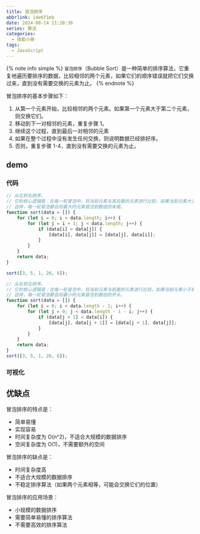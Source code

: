 ```yaml
---
title: 冒泡排序
abbrlink: 14e6f1eb
date: 2024-08-14 11:20:38
series: 算法
categories:
  - 技能小册
tags:
  - JavaScript 
---
```


{% note info simple %}
`冒泡排序`（Bubble Sort）是一种简单的排序算法，它重复地遍历要排序的数据，比较相邻的两个元素，如果它们的顺序错误就把它们交换过来，直到没有需要交换的元素为止。
{% endnote %}

冒泡排序的基本步骤如下：

1. 从第一个元素开始，比较相邻的两个元素。如果第一个元素大于第二个元素，则交换它们。
2. 移动到下一对相邻的元素，重复步骤 1。
3. 继续这个过程，直到最后一对相邻的元素
4. 如果在整个过程中没有发生任何交换，则说明数据已经排好序。
5. 否则，重复步骤 1-4，直到没有需要交换的元素为止。

## demo

### 代码

```js
// 从左到右排序，
// 它的核心逻辑是：在每一轮冒泡中，将当前元素与其后面的元素进行比较，如果当前元素大于后面的元素，则交换它们的位置。
// 这样，每一轮冒泡都会将最大的元素冒泡到数组的末尾。
function sort(data = []) {
	for (let i = 0; i < data.length; i++) {
		for (let j = i + 1; j < data.length; j++) {
			if (data[i] > data[j]) {
				[data[i], data[j]] = [data[j], data[i]];
			}
		}
	}
	return data;
}

sort([3, 5, 1, 26, 6]);
```

```js
// 从右到左排序，
// 它的核心逻辑是：在每一轮冒泡中，将当前元素与前面的元素进行比较，如果当前元素小于前面的元素，则交换它们的位置。
// 这样，每一轮冒泡都会将最小的元素冒泡到数组的开头。
function sort(data = []) {
	for (let i = 0; i < data.length - 1; i++) {
		for (let j = 0; j < data.length - 1 - i; j++) {
			if (data[j + 1] < data[i]) {
				[data[j], data[j + 1]] = [data[j + 1], data[j]];
			}
		}
	}
	return data;
}
sort([3, 5, 1, 26, 6]);
```

### 可视化

<demo html="html/冒泡排序.html"/>

## 优缺点

冒泡排序的特点是：

- 简单易懂
- 实现容易
- 时间复杂度为 O(n^2)，不适合大规模的数据排序
- 空间复杂度为 O(1)，不需要额外的空间

冒泡排序的缺点是：

- 时间复杂度高
- 不适合大规模的数据排序
- 不稳定排序算法（如果两个元素相等，可能会交换它们的位置）

冒泡排序的应用场景：

- 小规模的数据排序
- 需要简单易懂的排序算法
- 不需要高效的排序算法
